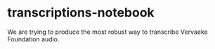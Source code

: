 # transcriptions-notebook

We are trying to produce the most robust way to transcribe Vervaeke Foundation audio.
